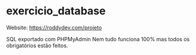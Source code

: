 # exercicio_database
Website: https://roddydev.com/projeto

SQL exportado com PHPMyAdmin
Nem tudo funciona 100% mas todos os obrigatórios estão feitos.
